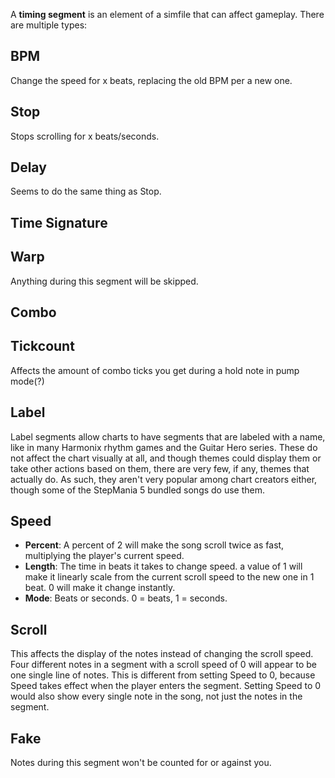A **timing segment** is an element of a simfile that can affect gameplay. There are multiple types:

## BPM
Change the speed for x beats, replacing the old BPM per a new one.

## Stop
Stops scrolling for x beats/seconds.
## Delay
Seems to do the same thing as Stop.
## Time Signature

## Warp
Anything during this segment will be skipped.
## Combo

## Tickcount
Affects the amount of combo ticks you get during a hold note in pump mode(?)

## Label
Label segments allow charts to have segments that are labeled with a name, like in many Harmonix rhythm games and the Guitar Hero series. These do not affect the chart visually at all, and though themes could display them or take other actions based on them, there are very few, if any, themes that actually do. As such, they aren't very popular among chart creators either, though some of the StepMania 5 bundled songs do use them.

## Speed
* **Percent**: A percent of 2 will make the song scroll twice as fast, multiplying the player's current speed.
* **Length**: The time in beats it takes to change speed. a value of 1 will make it linearly scale from the current scroll speed to the new one in 1 beat. 0 will make it change instantly.
* **Mode**: Beats or seconds. 0 = beats, 1 = seconds.
## Scroll
This affects the display of the notes instead of changing the scroll speed.
Four different notes in a segment with a scroll speed of 0 will appear to be one single line of notes. This is different from setting Speed to 0, because Speed takes effect when the player enters the segment. Setting Speed to 0 would also show every single note in the song, not just the notes in the segment.
## Fake
Notes during this segment won't be counted for or against you.